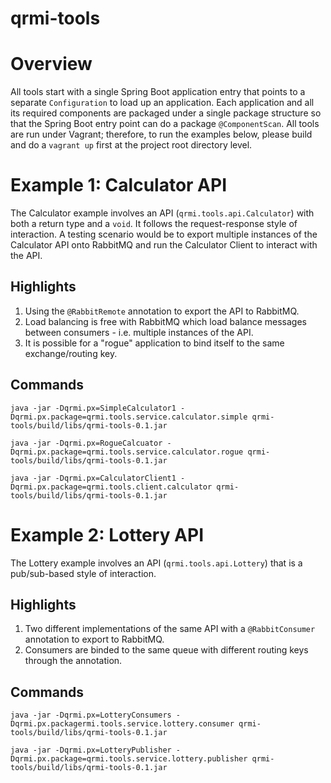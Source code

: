 # qrmi-tools

# Overview

All tools start with a single Spring Boot application entry that points to a separate `Configuration` to load up an application. Each application and all its required components are packaged under a single package structure so that the Spring Boot entry point can do a package `@ComponentScan`. All tools are run under Vagrant; therefore, to run the examples below, please build and do a `vagrant up` first at the project root directory level.

# Example 1: Calculator API

The Calculator example involves an API (`qrmi.tools.api.Calculator`) with both a return type and a `void`. It follows the request-response style of interaction. A testing scenario would be to export multiple instances of the Calculator API onto RabbitMQ and run the Calculator Client to interact with the API.

## Highlights

1. Using the `@RabbitRemote` annotation to export the API to RabbitMQ.
1. Load balancing is free with RabbitMQ which load balance messages between consumers - i.e. multiple instances of the API.
2. It is possible for a "rogue" application to bind itself to the same exchange/routing key.

## Commands

`java -jar -Dqrmi.px=SimpleCalculator1 -Dqrmi.px.package=qrmi.tools.service.calculator.simple qrmi-tools/build/libs/qrmi-tools-0.1.jar`

`java -jar -Dqrmi.px=RogueCalcuator -Dqrmi.px.package=qrmi.tools.service.calculator.rogue qrmi-tools/build/libs/qrmi-tools-0.1.jar`

`java -jar -Dqrmi.px=CalculatorClient1 -Dqrmi.px.package=qrmi.tools.client.calculator qrmi-tools/build/libs/qrmi-tools-0.1.jar`

# Example 2: Lottery API

The Lottery example involves an API (`qrmi.tools.api.Lottery`) that is a pub/sub-based style of interaction.

## Highlights

1. Two different implementations of the same API with a `@RabbitConsumer` annotation to export to RabbitMQ.
2. Consumers are binded to the same queue with different routing keys through the annotation.

## Commands

`java -jar -Dqrmi.px=LotteryConsumers -Dqrmi.px.packagermi.tools.service.lottery.consumer qrmi-tools/build/libs/qrmi-tools-0.1.jar`

`java -jar -Dqrmi.px=LotteryPublisher -Dqrmi.px.package=qrmi.tools.service.lottery.publisher qrmi-tools/build/libs/qrmi-tools-0.1.jar`


